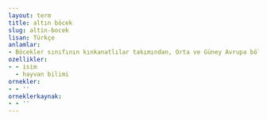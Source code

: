 ```yaml
---
layout: term
title: altın böcek
slug: altin-bocek
lisan: Türkçe
anlamlar:
- Böcekler sınıfının kınkanatlılar takımından, Orta ve Güney Avrupa bölgelerinde yaşayan, yeşil kırmızı renkleri olan eklem bacaklı bir tür böcek; gül böceği (Cetonıa aurata)
ozellikler:
- - isim
  - hayvan bilimi
ornekler:
- - ''
orneklerkaynak:
- - ''
---
```

